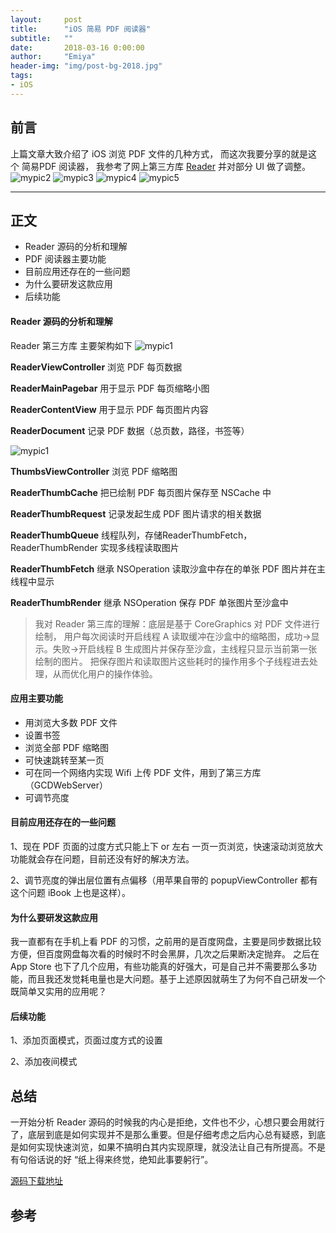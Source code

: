 ```yaml
---
layout:     post
title:      "iOS 简易 PDF 阅读器"
subtitle:   ""
date:       2018-03-16 0:00:00
author:     "Emiya"
header-img: "img/post-bg-2018.jpg"
tags:
- iOS
---
```

	
	
## 前言
	
 上篇文章大致介绍了 iOS 浏览 PDF 文件的几种方式， 而这次我要分享的就是这个 简易PDF 阅读器， 我参考了网上第三方库 [Reader](https://github.com/vfr/Reader) 并对部分 UI 做了调整。 
![mypic2]({{site.url}}/img/postsimgs/2018-03-16-pic2.png) 
![mypic3]({{site.url}}/img/postsimgs/2018-03-16-pic3.png)
![mypic4]({{site.url}}/img/postsimgs/2018-03-16-pic4.png)
![mypic5]({{site.url}}/img/postsimgs/2018-03-16-pic5.png)
 

---
	
## 正文
 
 * Reader 源码的分析和理解
 * PDF 阅读器主要功能
 * 目前应用还存在的一些问题
 * 为什么要研发这款应用
 * 后续功能
 
#### Reader 源码的分析和理解
Reader 第三方库 主要架构如下
![mypic1]({{site.url}}/img/postsimgs/2018-03-16-reader1.png)

**ReaderViewController** 浏览 PDF 每页数据

**ReaderMainPagebar**  用于显示 PDF 每页缩略小图

**ReaderContentView**  用于显示 PDF 每页图片内容

**ReaderDocument** 记录 PDF 数据（总页数，路径，书签等）

![mypic1]({{site.url}}/img/postsimgs/2018-03-16-reader2.png)

**ThumbsViewController**  浏览 PDF 缩略图

**ReaderThumbCache** 把已绘制 PDF 每页图片保存至 NSCache 中

**ReaderThumbRequest** 记录发起生成 PDF 图片请求的相关数据

**ReaderThumbQueue** 线程队列，存储ReaderThumbFetch，ReaderThumbRender 实现多线程读取图片

**ReaderThumbFetch** 继承 NSOperation  读取沙盒中存在的单张 PDF 图片并在主线程中显示

**ReaderThumbRender** 继承 NSOperation 保存 PDF 单张图片至沙盒中

> 我对 Reader 第三库的理解：底层是基于 CoreGraphics 对 PDF 文件进行绘制，
> 用户每次阅读时开启线程 A 读取缓冲在沙盒中的缩略图，成功->显示。失败->开启线程 B 生成图片并保存至沙盒，主线程只显示当前第一张绘制的图片。
> 把保存图片和读取图片这些耗时的操作用多个子线程进去处理，从而优化用户的操作体验。

#### 应用主要功能
* 用浏览大多数 PDF 文件
* 设置书签
* 浏览全部 PDF 缩略图
* 可快速跳转至某一页
* 可在同一个网络内实现 Wifi 上传 PDF 文件，用到了第三方库（GCDWebServer）
* 可调节亮度


#### 目前应用还存在的一些问题
1、现在 PDF 页面的过度方式只能上下 or 左右 一页一页浏览，快速滚动浏览放大功能就会存在问题，目前还没有好的解决方法。

2、调节亮度的弹出层位置有点偏移（用苹果自带的 popupViewController 都有这个问题 iBook 上也是这样）。


#### 为什么要研发这款应用
我一直都有在手机上看 PDF 的习惯，之前用的是百度网盘，主要是同步数据比较方便，但百度网盘每次看的时候时不时会黑屏，几次之后果断决定抛弃。 之后在 App Store 也下了几个应用，有些功能真的好强大，可是自己并不需要那么多功能，而且我还发觉耗电量也是大问题。基于上述原因就萌生了为何不自己研发一个既简单又实用的应用呢？

#### 后续功能
1、添加页面模式，页面过度方式的设置

2、添加夜间模式
	
## 总结
 
一开始分析 Reader 源码的时候我的内心是拒绝，文件也不少，心想只要会用就行了，底层到底是如何实现并不是那么重要。但是仔细考虑之后内心总有疑惑，到底是如何实现快速浏览，如果不搞明白其内实现原理，就没法让自己有所提高。不是有句俗话说的好 “纸上得来终觉，绝知此事要躬行”。

[源码下载地址](https://github.com/emiyagjy/) 
 
	
## 参考
 
 
	
	
	
